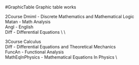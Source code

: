 #GraphicTable
Graphic table works

2Course
Dmiml - Discrete Mathematics and Mathematical Logic \
Matan - Math Analysis \
Angl - English \
Diff - Differential Equations \ \

3Course
Calculus \
Diff - Differential Equations and Theoretical Mechanics \
FuncAn - Functional Analysis \
MathEqInPhysics - Mathematical Equations In Physics \

